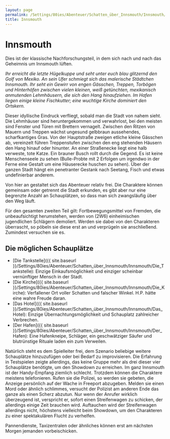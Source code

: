 ```yaml
---
layout: page
permalink: /Settings/80ies/Abenteuer/Schatten_über_Innsmouth/Innsmouth/index
title: Innsmouth
---
```


# Innsmouth

Dies ist der klassische Nachforschungsteil, in dem sich nach und nach das Geheimnis um Innsmouth lüften.

<em>Ihr erreicht die letzte Hügelkuppe und seht unter euch blau glitzernd den Golf von Mexiko. An sein Ufer schmiegt sich das malerische Städtchen Innsmouth. Ihr seht ein Gewirr von engen Gässchen, Treppen, Torbögen und Hinterhöfen zwischen vielen kleinen, weiß getünchten, mexikanisch anmutenden Lehmhäusern, die sich den Hang hinaufziehen. Im Hafen liegen einige kleine Fischkutter; eine wuchtige Kirche dominiert den Ortskern.</em>

Dieser idyllische Eindruck verfliegt, sobald man die Stadt von nahem sieht. Die Lehmhäuser sind heruntergekommen und verwahrlost, bei den meisten sind Fenster und Türen mit Brettern vernagelt. Zwischen den Ritzen von Mauern und Treppen wächst ungesund gelbbraun aussehendes, scharfkantiges Gras. Von der Hauptstraße zweigen etliche kleine Gässchen ab, vereinzelt führen Treppenstufen zwischen den eng stehenden Häusern den Hang hinauf oder hinunter. An einer Straßenecke liegt eine halb verweste, tote Katze. Ein brauner Busch rollt durch die Gegend. Es ist keine Menschenseele zu sehen (Bulle-Probte mit 2 Erfolgen um irgendwo in der Ferne eine Gestalt um eine Häuserecke huschen zu sehen). Über der ganzen Stadt hängt ein penetranter Gestank nach Seetang, Fisch und etwas undefinierbar anderem.

Von hier an gestaltet sich das Abenteuer relativ frei. Die Charaktere können gemeinsam oder getrennt die Stadt erkunden, es gibt aber nur eine begrenzte Anzahl an Schauplätzen, so dass man sich zwangsläufig über den Weg läuft.

Für den gesamten zweiten Teil gilt: Fortbewegungsmittel von Fremden, die unbeaufsichtigt herumstehen, werden von (2W6) einheimischen jugendlichen Schlägern demoliert. Werden sie dabei von den Charakteren überrascht, so pöbeln sie diese erst an und verprügeln sie anschließend. Zumindest versuchen sie es.

## Die möglichen Schauplätze

- [Die Tankstelle]({{ site.baseurl }}/Settings/80ies/Abenteuer/Schatten_über_Innsmouth/Innsmouth/Die_Tankstelle): Einzige Einkaufsmöglichkeit und einziger scheinbar vernünftiger Mensch in der Stadt.
- [Die Kirche]({{ site.baseurl }}/Settings/80ies/Abenteuer/Schatten_über_Innsmouth/Innsmouth/Die_Kirche): Verfallener Ort voller Schatten und falscher Winkel. H.P. hätte eine wahre Freude daran.
- [Das Hotel]({{ site.baseurl }}/Settings/80ies/Abenteuer/Schatten_über_Innsmouth/Innsmouth/Das_Hotel): Einzige Übernachtungsmöglichkeit und Schauplatz zahlreicher Verbrechen.
- [Der Hafen]({{ site.baseurl }}/Settings/80ies/Abenteuer/Schatten_über_Innsmouth/Innsmouth/Der_Hafen): Eine Hafenkneipe, Schläger, ein geschwätziger Säufer und blutrünstige Rituale laden ein zum Verweilen.

Natürlich steht es dem Spielleiter frei, dem Szenario beliebige weitere Schauplätze hinzuzufügen oder bei Bedarf zu improvisieren. Die Erfahrung in Testspielen zeigte allerdings, das keine Gruppe mehr als drei dieser vier Schauplätze benötigte, um den Showdown zu erreichen. Im ganz Innsmouth ist der Handy-Empfang ziemlich schlecht. Trotzdem können die Charaktere meistens telefonieren. Rufen sie die Polizei, so werden sie gebeten, die Anzeige persönlich auf der Wache in Freeport abzugeben. Melden sie einen Mord oder ähnlich schlimmes, versucht der Polizist am anderen Ende das ganze als einen Scherz abzutun. Nur wenn der Anrufer wirklich überzeugend ist, verspricht er, sofort einen Streifenwagen zu schicken, der allerdings einige Zeit brauchen wird. Auftauchen wird der Streifenwagen allerdings nicht, höchstens vielleicht beim Showdown, um den Charakteren zu einer spektakulären Flucht zu verhelfen.

Pannendienste, Taxizentralen oder ähnliches können erst am nächsten Morgen jemanden vorbeischicken.
